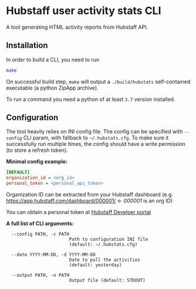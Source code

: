 # Hubstaff user activity stats CLI

A tool generating HTML activity reports from Hubstaff API.

## Installation
In order to build a CLI, you need to run
``` sh
make
```

On successful build step, `make` will output
a `./build/hubstats` self-contained executable (a python ZipApp archive).

To run a command you need a python of at least `3.7` version installed.

## Configuration
The tool heavily relies on INI config file.
The config can be specified with `--config` CLI param, with fallback to `~/.hubstats.cfg`.
To make sure it successfully run multiple times, the config should have a write permission (to store a refresh token).


**Minimal config example:**

``` ini
[DEFAULT]
organization_id = <org_id>
personal_token = <personal_api_token>
```
Organization ID can be extracted from your Hubstaff dashboard (e.g. https://app.hubstaff.com/dashboard/000001/ <- *000001* is an org ID)

You can obtain a personal token at [Hubstaff Develper portal](https://developer.hubstaff.com/personal_access_tokens/)


**A full list of CLI arguments:**
```
  --config PATH, -c PATH
                        Path to configuration INI file
                        (default: ~/.hubstats.cfg)

  --date YYYY-MM-DD, -d YYYY-MM-DD
                        Date to pull the activities
                        (default: yesterday)

  --output PATH, -o PATH
                        Output file (default: STDOUT)
```

